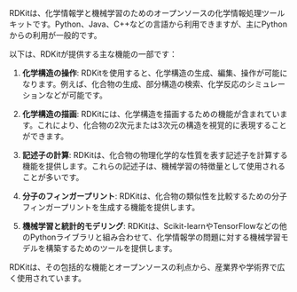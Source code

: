 RDKitは、化学情報学と機械学習のためのオープンソースの化学情報処理ツールキットです。Python、Java、C++などの言語から利用できますが、主にPythonからの利用が一般的です。

以下は、RDKitが提供する主な機能の一部です：

1. **化学構造の操作**: RDKitを使用すると、化学構造の生成、編集、操作が可能になります。例えば、化合物の生成、部分構造の検索、化学反応のシミュレーションなどが可能です。

2. **化学構造の描画**: RDKitには、化学構造を描画するための機能が含まれています。これにより、化合物の2次元または3次元の構造を視覚的に表現することができます。

3. **記述子の計算**: RDKitは、化合物の物理化学的な性質を表す記述子を計算する機能を提供します。これらの記述子は、機械学習の特徴量として使用されることが多いです。

4. **分子のフィンガープリント**: RDKitは、化合物の類似性を比較するための分子フィンガープリントを生成する機能を提供します。

5. **機械学習と統計的モデリング**: RDKitは、Scikit-learnやTensorFlowなどの他のPythonライブラリと組み合わせて、化学情報学の問題に対する機械学習モデルを構築するためのツールを提供します。

RDKitは、その包括的な機能とオープンソースの利点から、産業界や学術界で広く使用されています。
